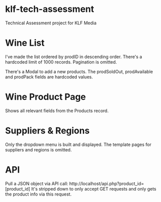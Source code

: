 # klf-tech-assessment
Technical Assessment project for KLF Media

# Wine List
I've made the list ordered by prodID in descending order. There's a hardcoded limit of 1000 records. Pagination is omitted.

There's a Modal to add a new products. The prodSoldOut, prodAvailable and prodPack fields are hardcoded values.

# Wine Product Page
Shows all relevant fields from the Products record.

# Suppliers & Regions
Only the dropdown menu is built and displayed. The template pages for suppliers and regions is omitted.

# API
Pull a JSON object via API call: http://localhost/api.php?product_id=[product_id] It's stripped down to only accept GET requests and only gets the product info via this request.
